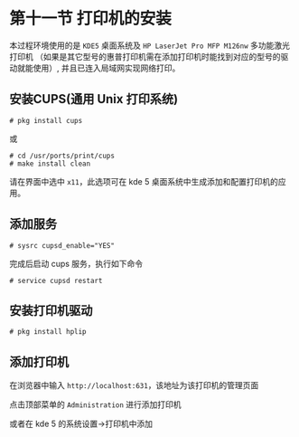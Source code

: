 # 第十一节 打印机的安装

本过程环境使用的是 `KDE5` 桌面系统及 `HP LaserJet Pro MFP M126nw` 多功能激光打印机
（如果是其它型号的惠普打印机需在添加打印机时能找到对应的型号的驱动就能使用）,
并且已连入局域网实现网络打印。

## 安装CUPS(通用 Unix 打印系统)

```shell
# pkg install cups
```

或

```shell
# cd /usr/ports/print/cups
# make install clean
```

请在界面中选中 `x11`，此选项可在 kde 5 桌面系统中生成添加和配置打印机的应用。

## 添加服务

```shell
# sysrc cupsd_enable="YES"
```

完成后启动 cups 服务，执行如下命令

```shell
# service cupsd restart
```

## 安装打印机驱动

```shell
# pkg install hplip
```

## 添加打印机

在浏览器中输入 `http://localhost:631`，该地址为该打印机的管理页面

点击顶部菜单的 `Administration` 进行添加打印机

或者在 kde 5 的系统设置->打印机中添加

